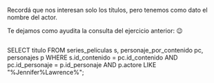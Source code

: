 Recordá que nos interesan solo los títulos, pero tenemos como dato el nombre del actor.

Te dejamos como ayudita la consulta del ejercicio anterior: :wink: 

> ``` sql
SELECT titulo 
FROM series_peliculas s, personaje_por_contenido pc, personajes p
WHERE s.id_contenido = pc.id_contenido 
AND pc.id_personaje = p.id_personaje 
AND p.actore LIKE "%Jennifer%Lawrence%";
```

